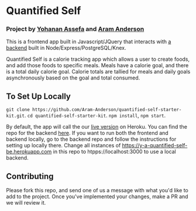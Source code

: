 # Quantified Self

### Project by [Yohanan Assefa](https://github.com/yoasyo25) and [Aram Anderson](https://github.com/Aram-Anderson)

This is a frontend app built in Javascript/JQuery that interacts with [a backend](https://github.com/Aram-Anderson/quantified-self-BE) built in Node/Express/PostgreSQL/Knex.

Quantified Self is a calorie tracking app which allows a user to create foods, and add those foods to specific meals. Meals have a calorie goal, and there is a total daily calorie goal. Calorie totals are tallied for meals and daily goals asynchronously based on the goal and total consumed.

## To Set Up Locally

`git clone https://github.com/Aram-Anderson/quantified-self-starter-kit.git`. `cd quantified-self-starter-kit`. `npm install`, `npm start`.

By default, the app will call the our [live version](https://y-a-quantified-self-be.herokuapp.com/) on Heroku. You can find the repo for the backend [here](https://github.com/Aram-Anderson/quantified-self-BE). If you want to run both the frontend and backend locally, go to the backend repo and follow the instructions for setting up locally there. Change all instances of https://y-a-quantified-self-be.herokuapp.com in this repo to htpps://localhost:3000 to use a local backend.

## Contributing

Please fork this repo, and send one of us a message with what you'd like to add to the project. Once you've implemented your changes, make a PR and we will review it. 
